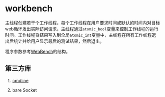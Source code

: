 # workbench

主线程创建若干个工作线程，每个工作线程在用户要求时间或默认的时间内对目标web循环发出实际访问请求，主线程通过`atomic_bool`变量来控制工作线程的运行时间。工作线程将结果写入到全局`atomic_int`变量中，主线程在所有工作线程退出后统计并给用户显示最后的测试结果，然后退出。

程序参数参考[WebBench](https://www.jianshu.com/p/dc1032b19c8d)的结构。

## 第三方库

1. [cmdline](https://github.com/tanakh/cmdline)

2. bare Socket
